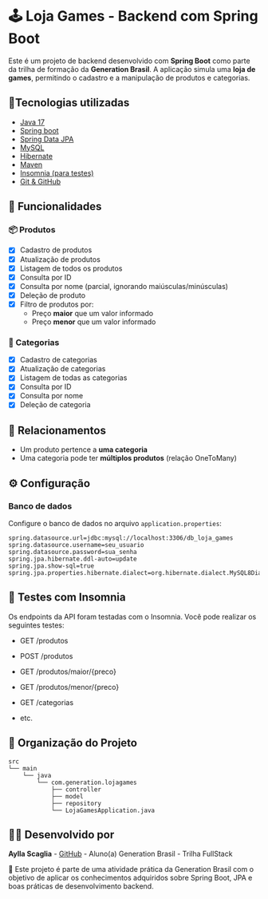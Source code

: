 # 🕹️ Loja Games - Backend com Spring Boot

Este é um projeto de backend desenvolvido com **Spring Boot** como parte da trilha de formação da **Generation Brasil**. A aplicação simula uma **loja de games**, permitindo o cadastro e a manipulação de produtos e categorias.


## 🚀Tecnologias utilizadas 

 - [Java 17](https://www.oracle.com/java/technologies/javase/jdk17-archive-downloads.html)
 - [Spring boot](https://spring.io/projects/spring-boot)
 - [Spring Data JPA](https://spring.io/projects/spring-data-jpa)
 - [MySQL](https://www.mysql.com/)
 - [Hibernate](https://www.devmedia.com.br/guia/hibernate/38312)
 - [Maven](https://maven.apache.org/)
 - [Insomnia (para testes)](https://insomnia.rest/)
 - [Git & GitHub](https://docs.github.com/en/get-started/using-git/about-git)



## 📌 Funcionalidades

### 📦 Produtos
- [x] Cadastro de produtos
- [x] Atualização de produtos
- [x] Listagem de todos os produtos
- [x] Consulta por ID
- [x] Consulta por nome (parcial, ignorando maiúsculas/minúsculas)
- [x] Deleção de produto
- [x] Filtro de produtos por:
  - Preço **maior** que um valor informado
  - Preço **menor** que um valor informado

### 🧩 Categorias
- [x] Cadastro de categorias
- [x] Atualização de categorias
- [x] Listagem de todas as categorias
- [x] Consulta por ID
- [x] Consulta por nome
- [x] Deleção de categoria

## 🔗 Relacionamentos
- Um produto pertence a **uma categoria**
- Uma categoria pode ter **múltiplos produtos** (relação OneToMany)
## ⚙️ Configuração

### Banco de dados
Configure o banco de dados no arquivo `application.properties`:

```properties
spring.datasource.url=jdbc:mysql://localhost:3306/db_loja_games
spring.datasource.username=seu_usuario
spring.datasource.password=sua_senha
spring.jpa.hibernate.ddl-auto=update
spring.jpa.show-sql=true
spring.jpa.properties.hibernate.dialect=org.hibernate.dialect.MySQL8Dialect
```


## 🧪 Testes com Insomnia
Os endpoints da API foram testadas com o Insomnia. Você pode realizar os seguintes testes:

- GET /produtos

- POST /produtos

- GET /produtos/maior/{preco}

- GET /produtos/menor/{preco}

- GET /categorias

- etc.

## 📁 Organização do Projeto
```
src
└── main
    └── java
        └── com.generation.lojagames
            ├── controller
            ├── model
            ├── repository
            └── LojaGamesApplication.java

```
## 🧑‍💻 Desenvolvido por
**Aylla Scaglia** -
[GitHub](https://github.com/scaglia-aylla1) -
Aluno(a) Generation Brasil - Trilha FullStack

📌 Este projeto é parte de uma atividade prática da Generation Brasil com o objetivo de aplicar os conhecimentos adquiridos sobre Spring Boot, JPA e boas práticas de desenvolvimento backend.